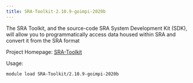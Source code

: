 ```yaml
---
title: SRA-Toolkit-2.10.9-goimpi-2020b
---
```

The SRA Toolkit, and the source-code SRA System Development
 Kit (SDK), will allow you to programmatically access data housed within SRA
 and convert it from the SRA format

Project Homepage: [SRA-Toolkit](https://github.com/ncbi/sra-tools)

Usage:
```
module load SRA-Toolkit/2.10.9-goimpi-2020b
```
